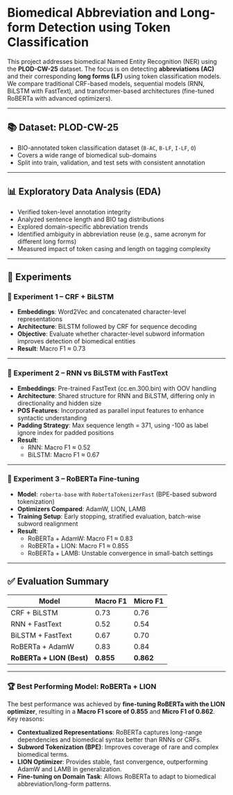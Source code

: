 # Biomedical Abbreviation and Long-form Detection using Token Classification

This project addresses biomedical Named Entity Recognition (NER) using the **PLOD-CW-25** dataset. The focus is on detecting **abbreviations (AC)** and their corresponding **long forms (LF)** using token classification models. We compare traditional CRF-based models, sequential models (RNN, BiLSTM with FastText), and transformer-based architectures (fine-tuned RoBERTa with advanced optimizers).

---

## 📚 Dataset: PLOD-CW-25

- BIO-annotated token classification dataset (`B-AC`, `B-LF`, `I-LF`, `O`)
- Covers a wide range of biomedical sub-domains
- Split into train, validation, and test sets with consistent annotation

---

## 📊 Exploratory Data Analysis (EDA)

- Verified token-level annotation integrity
- Analyzed sentence length and BIO tag distributions
- Explored domain-specific abbreviation trends
- Identified ambiguity in abbreviation reuse (e.g., same acronym for different long forms)
- Measured impact of token casing and length on tagging complexity

---

## 🧠 Experiments

### 🔹 Experiment 1 – CRF + BiLSTM

- **Embeddings**: Word2Vec and concatenated character-level representations
- **Architecture**: BiLSTM followed by CRF for sequence decoding
- **Objective**: Evaluate whether character-level subword information improves detection of biomedical entities
- **Result**: Macro F1 ≈ 0.73

---

### 🔹 Experiment 2 – RNN vs BiLSTM with FastText

- **Embeddings**: Pre-trained FastText (cc.en.300.bin) with OOV handling
- **Architecture**: Shared structure for RNN and BiLSTM, differing only in directionality and hidden size
- **POS Features**: Incorporated as parallel input features to enhance syntactic understanding
- **Padding Strategy**: Max sequence length = 371, using -100 as label ignore index for padded positions
- **Result**:
  - RNN: Macro F1 ≈ 0.52
  - BiLSTM: Macro F1 ≈ 0.67

---

### 🔹 Experiment 3 – RoBERTa Fine-tuning

- **Model**: `roberta-base` with `RobertaTokenizerFast` (BPE-based subword tokenization)
- **Optimizers Compared**: AdamW, LION, LAMB
- **Training Setup**: Early stopping, stratified evaluation, batch-wise subword realignment
- **Result**:
  - RoBERTa + AdamW: Macro F1 ≈ 0.83
  - RoBERTa + LION: Macro F1 ≈ 0.855
  - RoBERTa + LAMB: Unstable convergence in small-batch settings

---

## ✅ Evaluation Summary

| Model                      | Macro F1 | Micro F1 |
|----------------------------|----------|----------|
| CRF + BiLSTM               | 0.73     | 0.76     |
| RNN + FastText             | 0.52     | 0.54     |
| BiLSTM + FastText          | 0.67     | 0.70     |
| RoBERTa + AdamW            | 0.83     | 0.84     |
| **RoBERTa + LION (Best)**  | **0.855**| **0.862**|

---

### 🏆 Best Performing Model: RoBERTa + LION

The best performance was achieved by **fine-tuning RoBERTa with the LION optimizer**, resulting in a **Macro F1 score of 0.855** and **Micro F1 of 0.862**. Key reasons:

- **Contextualized Representations**: RoBERTa captures long-range dependencies and biomedical syntax better than RNNs or CRFs.
- **Subword Tokenization (BPE)**: Improves coverage of rare and complex biomedical terms.
- **LION Optimizer**: Provides stable, fast convergence, outperforming AdamW and LAMB in generalization.
- **Fine-tuning on Domain Task**: Allows RoBERTa to adapt to biomedical abbreviation/long-form patterns.

